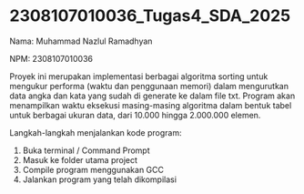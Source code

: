 # 2308107010036_Tugas4_SDA_2025

Nama: Muhammad Nazlul Ramadhyan

NPM: 2308107010036

Proyek ini merupakan implementasi berbagai algoritma sorting untuk mengukur performa (waktu dan penggunaan memori) dalam mengurutkan data angka dan kata yang sudah di generate ke dalam file txt. 
Program akan menampilkan waktu eksekusi masing-masing algoritma dalam bentuk tabel untuk berbagai ukuran data, dari 10.000 hingga 2.000.000 elemen.

Langkah-langkah menjalankan kode program:
1. Buka terminal / Command Prompt
2. Masuk ke folder utama project
3. Compile program menggunakan GCC
4. Jalankan program yang telah dikompilasi
